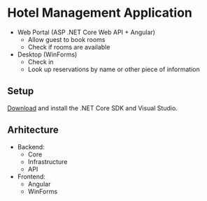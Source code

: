 # Hotel Management Application

- Web Portal (ASP .NET Core Web API + Angular)
  - Allow guest to book rooms
  - Check if rooms are available
- Desktop (WinForms)
  - Check in
  - Look up reservations by name or other piece of information
  
## Setup

[Download](https://www.microsoft.com/net/download) and install the .NET Core SDK and Visual Studio.

## Arhitecture
- Backend:
  - Core
  - Infrastructure
  - API
- Frontend:
  - Angular
  - WinForms

